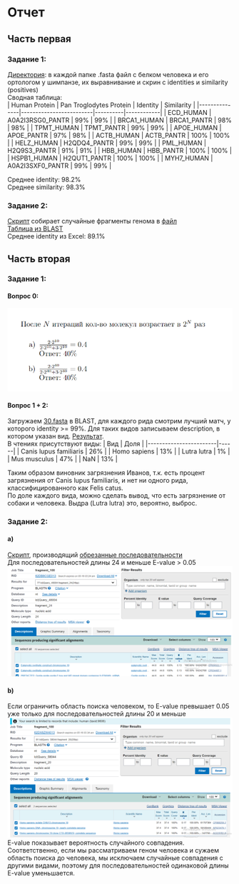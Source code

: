 # Отчет

## Часть первая

### Задание 1:
[Директория](proteins): в каждой папке .fasta файл с белком человека и его ортологом у шимпанзе, их выравнивание и скрин с identities и similarity (positives)  
Сводная таблица:  
| Human Protein | Pan Troglodytes Protein | Identity | Similarity |
|---------------|-------------------------|----------|------------|
| ECD_HUMAN     | A0A2I3RSG0_PANTR        | 99%      | 99%        |
| BRCA1_HUMAN   | BRCA1_PANTR             | 98%      | 98%        |
| TPMT_HUMAN    | TPMT_PANTR              | 99%      | 99%        |
| APOE_HUMAN    | APOE_PANTR              | 97%      | 98%        |
| ACTB_HUMAN    | ACTB_PANTR              | 100%     | 100%       |
| HELZ_HUMAN    | H2QDQ4_PANTR            | 99%      | 99%        |
| PML_HUMAN     | H2Q9S3_PANTR            | 91%      | 91%        |
| HBB_HUMAN     | HBB_PANTR               | 100%     | 100%       |
| HSPB1_HUMAN   | H2QUT1_PANTR            | 100%     | 100%       |
| MYH7_HUMAN    | A0A2I3SXF0_PANTR        | 99%      | 99%        | 

Среднее identity: 98.2%  
Среднее similarity: 98.3%

### Задание 2:
[Скрипт](resources/cut-random.py) собирает случайные фрагменты генома в [файл](resources/random-sequences.fasta)  
[Таблица из BLAST](resources/62HE9D4W013-Alignment-HitTable.csv)  
Среднее identity из Excel: 89.1%

## Часть вторая
### Задание 1:
#### Вопрос 0:
![](pics/psr.png)  
#### Вопрос 1 + 2:
Загружаем [30.fasta](resources/30.fasta) в BLAST, для каждого рида смотрим лучший матч, у которого identity >= 99%. Для таких видов записываем description, в котором указан вид. [Результат](resources/reads.txt).  
В чтениях присутствуют виды:
| Вид                    | Доля |
|------------------------|------|
| Canis lupus familiaris | 26%  |
| Homo sapiens           | 13%  |
| Lutra lutra            | 1%   |
| Mus musculus           | 47%  |
| NaN                    | 13%  |  

Таким образом виновник загрязнения Иванов, т.к. есть процент загрязнения от Canis lupus familiaris, и нет ни одного рида, классифицированного как Felis catus.  
По доле каждого вида, можно сделать вывод, что есть загрязнение от собаки и человека. Выдра (Lutra lutra) это, вероятно, выброс.

### Задание 2:
#### a)
[Скрипт](resources/cut-sequence.py), производящий [обрезанные последовательности](resources/cut-sequences.fasta)  
Для последовательностей длины 24 и меньше E-value > 0.05  
![](pics/e-value.png)

#### b)
Если ограничить область поиска человеком, то E-value превышает 0.05 уже только для последовательностей длины 20 и меньше  
![](pics/e-value-human.png)  
E-value показывает вероятность случайного совпадения. Соответственно, если мы рассматриваем геном человека и сужаем область поиска до человека, мы исключаем случайные совпадения с другими видами, поэтому для последовательностей одинаковой длины E-value уменьшается.